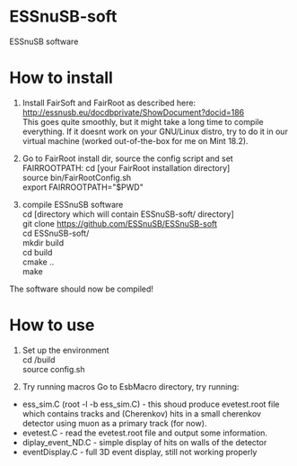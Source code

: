 # ESSnuSB-soft
ESSnuSB software

# How to install
1. Install FairSoft and FairRoot as described here:\
http://essnusb.eu/docdbprivate/ShowDocument?docid=186 \
This goes quite smoothly, but it might take a long time to compile everything. If it doesnt work on your GNU/Linux distro, try to do it in our virtual machine (worked out-of-the-box for me on Mint 18.2).

2. Go to FairRoot install dir, source the config script and set FAIRROOTPATH:
cd [your FairRoot installation directory] \
source bin/FairRootConfig.sh\
export FAIRROOTPATH="$PWD"

3. compile ESSnuSB software\
cd [directory which will contain ESSnuSB-soft/ directory] \
git clone https://github.com/ESSnuSB/ESSnuSB-soft \
cd ESSnuSB-soft/ \
mkdir build \
cd build \
cmake .. \
make

The software should now be compiled!

# How to use
1. Set up the environment \
cd <ESSnuSB-soft directory>/build \
source config.sh

2. Try running macros
Go to EsbMacro directory, try running:
- ess_sim.C (root -l -b ess_sim.C) - this shoud produce evetest.root file which contains tracks and (Cherenkov) hits in a small cherenkov detector using muon as a primary track (for now).
- evetest.C - read the evetest.root file and output some information.
- diplay_event_ND.C - simple display of hits on walls of the detector
- eventDisplay.C - full 3D event display, still not working properly
